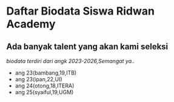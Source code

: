 # Daftar Biodata Siswa Ridwan Academy
Ada banyak talent yang akan kami seleksi
--
*biodata terdiri dari angk 2023-2026,Semangat ya..*
- ang 23(bambang,19,ITB)
- ang 23(ipan,22,UI)
- ang 24(otong,18,ITERA)
- ang 25(syaiful,19,UGM)
